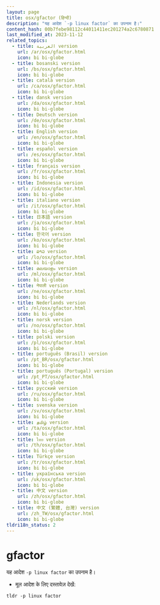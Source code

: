 ```yaml
---
layout: page
title: osx/gfactor (हिन्दी)
description: "यह आदेश `-p linux factor` का उपनाम है।"
content_hash: 00b7febe98112c44011411ec201274a2c6780871
last_modified_at: 2023-11-12
related_topics:
  - title: العربية version
    url: /ar/osx/gfactor.html
    icon: bi bi-globe
  - title: bosanski version
    url: /bs/osx/gfactor.html
    icon: bi bi-globe
  - title: català version
    url: /ca/osx/gfactor.html
    icon: bi bi-globe
  - title: dansk version
    url: /da/osx/gfactor.html
    icon: bi bi-globe
  - title: Deutsch version
    url: /de/osx/gfactor.html
    icon: bi bi-globe
  - title: English version
    url: /en/osx/gfactor.html
    icon: bi bi-globe
  - title: español version
    url: /es/osx/gfactor.html
    icon: bi bi-globe
  - title: français version
    url: /fr/osx/gfactor.html
    icon: bi bi-globe
  - title: Indonesia version
    url: /id/osx/gfactor.html
    icon: bi bi-globe
  - title: italiano version
    url: /it/osx/gfactor.html
    icon: bi bi-globe
  - title: 日本語 version
    url: /ja/osx/gfactor.html
    icon: bi bi-globe
  - title: 한국어 version
    url: /ko/osx/gfactor.html
    icon: bi bi-globe
  - title: ລາວ version
    url: /lo/osx/gfactor.html
    icon: bi bi-globe
  - title: മലയാളം version
    url: /ml/osx/gfactor.html
    icon: bi bi-globe
  - title: नेपाली version
    url: /ne/osx/gfactor.html
    icon: bi bi-globe
  - title: Nederlands version
    url: /nl/osx/gfactor.html
    icon: bi bi-globe
  - title: norsk version
    url: /no/osx/gfactor.html
    icon: bi bi-globe
  - title: polski version
    url: /pl/osx/gfactor.html
    icon: bi bi-globe
  - title: português (Brasil) version
    url: /pt_BR/osx/gfactor.html
    icon: bi bi-globe
  - title: português (Portugal) version
    url: /pt_PT/osx/gfactor.html
    icon: bi bi-globe
  - title: русский version
    url: /ru/osx/gfactor.html
    icon: bi bi-globe
  - title: svenska version
    url: /sv/osx/gfactor.html
    icon: bi bi-globe
  - title: தமிழ் version
    url: /ta/osx/gfactor.html
    icon: bi bi-globe
  - title: ไทย version
    url: /th/osx/gfactor.html
    icon: bi bi-globe
  - title: Türkçe version
    url: /tr/osx/gfactor.html
    icon: bi bi-globe
  - title: українська version
    url: /uk/osx/gfactor.html
    icon: bi bi-globe
  - title: 中文 version
    url: /zh/osx/gfactor.html
    icon: bi bi-globe
  - title: 中文 (繁體, 台灣) version
    url: /zh_TW/osx/gfactor.html
    icon: bi bi-globe
tldri18n_status: 2
---
```

# gfactor

यह आदेश `-p linux factor` का उपनाम है।

- मूल आदेश के लिए दस्तावेज़ देखें:

`tldr -p linux factor`
